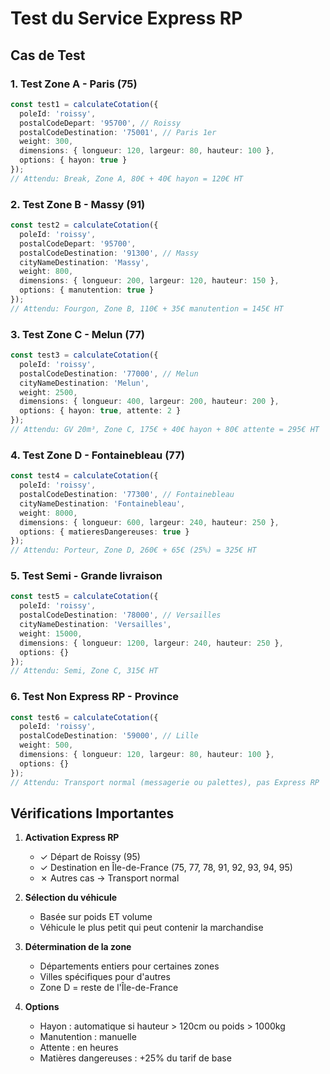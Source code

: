 # Test du Service Express RP

## Cas de Test

### 1. Test Zone A - Paris (75)
```typescript
const test1 = calculateCotation({
  poleId: 'roissy',
  postalCodeDepart: '95700', // Roissy
  postalCodeDestination: '75001', // Paris 1er
  weight: 300,
  dimensions: { longueur: 120, largeur: 80, hauteur: 100 },
  options: { hayon: true }
});
// Attendu: Break, Zone A, 80€ + 40€ hayon = 120€ HT
```

### 2. Test Zone B - Massy (91)
```typescript
const test2 = calculateCotation({
  poleId: 'roissy',
  postalCodeDepart: '95700',
  postalCodeDestination: '91300', // Massy
  cityNameDestination: 'Massy',
  weight: 800,
  dimensions: { longueur: 200, largeur: 120, hauteur: 150 },
  options: { manutention: true }
});
// Attendu: Fourgon, Zone B, 110€ + 35€ manutention = 145€ HT
```

### 3. Test Zone C - Melun (77)
```typescript
const test3 = calculateCotation({
  poleId: 'roissy',
  postalCodeDestination: '77000', // Melun
  cityNameDestination: 'Melun',
  weight: 2500,
  dimensions: { longueur: 400, largeur: 200, hauteur: 200 },
  options: { hayon: true, attente: 2 }
});
// Attendu: GV 20m³, Zone C, 175€ + 40€ hayon + 80€ attente = 295€ HT
```

### 4. Test Zone D - Fontainebleau (77)
```typescript
const test4 = calculateCotation({
  poleId: 'roissy',
  postalCodeDestination: '77300', // Fontainebleau
  cityNameDestination: 'Fontainebleau',
  weight: 8000,
  dimensions: { longueur: 600, largeur: 240, hauteur: 250 },
  options: { matieresDangereuses: true }
});
// Attendu: Porteur, Zone D, 260€ + 65€ (25%) = 325€ HT
```

### 5. Test Semi - Grande livraison
```typescript
const test5 = calculateCotation({
  poleId: 'roissy',
  postalCodeDestination: '78000', // Versailles
  cityNameDestination: 'Versailles',
  weight: 15000,
  dimensions: { longueur: 1200, largeur: 240, hauteur: 250 },
  options: {}
});
// Attendu: Semi, Zone C, 315€ HT
```

### 6. Test Non Express RP - Province
```typescript
const test6 = calculateCotation({
  poleId: 'roissy',
  postalCodeDestination: '59000', // Lille
  weight: 500,
  dimensions: { longueur: 120, largeur: 80, hauteur: 100 },
  options: {}
});
// Attendu: Transport normal (messagerie ou palettes), pas Express RP
```

## Vérifications Importantes

1. **Activation Express RP**
   - ✓ Départ de Roissy (95)
   - ✓ Destination en Île-de-France (75, 77, 78, 91, 92, 93, 94, 95)
   - ✗ Autres cas → Transport normal

2. **Sélection du véhicule**
   - Basée sur poids ET volume
   - Véhicule le plus petit qui peut contenir la marchandise

3. **Détermination de la zone**
   - Départements entiers pour certaines zones
   - Villes spécifiques pour d'autres
   - Zone D = reste de l'Île-de-France

4. **Options**
   - Hayon : automatique si hauteur > 120cm ou poids > 1000kg
   - Manutention : manuelle
   - Attente : en heures
   - Matières dangereuses : +25% du tarif de base